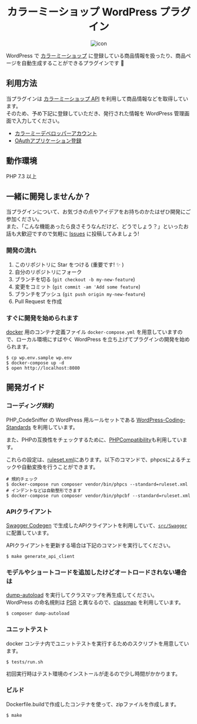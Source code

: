 <h1 align="center">カラーミーショップ WordPress プラグイン</h1>

<div align="center">

![icon](https://user-images.githubusercontent.com/1885716/42558421-255927dc-852c-11e8-98ad-2ff181592abe.png)

</div>

WordPress で [カラーミーショップ](https://shop-pro.jp/) に登録している商品情報を扱ったり、商品ページを自動生成することができるプラグインです :muscle: 

## 利用方法

当プラグインは [カラーミーショップ API](https://shop-pro.jp/func/api/) を利用して商品情報などを取得しています。  
そのため、予め下記に登録していただき、発行された情報を WordPress 管理画面で入力してください。

- [カラーミーデベロッパーアカウント](https://api.shop-pro.jp/developers/sign_up)
- [OAuthアプリケーション登録](https://api.shop-pro.jp/oauth/applications/new)

## 動作環境

PHP 7.3 以上

## 一緒に開発しませんか？

当プラグインについて、お気づきの点やアイデアをお持ちのかたはぜひ開発にご参加ください。  
また、「こんな機能あったら良さそうなんだけど、どうでしょう？」といったお話も大歓迎ですので気軽に [Issues](https://github.com/pepabo/colormeshop-wp-plugin/issues) に投稿してみましょう!

### 開発の流れ

1. このリポジトリに Star をつける (重要です! :sparkles: )
1. 自分のリポジトリにフォーク
1. ブランチを切る (`git checkout -b my-new-feature`)
1. 変更をコミット (`git commit -am 'Add some feature`)
1. ブランチをプッシュ (`git push origin my-new-feature`)
1. Pull Request を作成

### すぐに開発を始められます

[docker](https://www.docker.com/) 用のコンテナ定義ファイル `docker-compose.yml` を用意していますので、ローカル環境にすばやく WordPress を立ち上げてプラグインの開発を始められます。

```
$ cp wp.env.sample wp.env
$ docker-compose up -d
$ open http://localhost:8080
```

## 開発ガイド

### コーディング規約

PHP_CodeSniffer の WordPress 用ルールセットである [WordPress-Coding-Standards](https://github.com/WordPress-Coding-Standards/WordPress-Coding-Standards) を利用しています。

また、PHPの互換性をチェックするために、[PHPCompatibility](https://github.com/PHPCompatibility/PHPCompatibility)も利用しています。

これらの設定は、[ruleset.xml](./ruleset.xml)にあります。以下のコマンドで、phpcsによるチェックや自動変換を行うことができます。


```
# 規約チェック
$ docker-compose run composer vendor/bin/phpcs --standard=ruleset.xml
# インデントなどは自動整形できます
$ docker-compose run composer vendor/bin/phpcbf --standard=ruleset.xml
```

### APIクライアント

[Swagger Codegen](https://github.com/swagger-api/swagger-codegen) で生成したAPIクライアントを利用していて、[`src/Swagger`](https://github.com/pepabo/colormeshop-wp-plugin/tree/master/src/Swagger) に配置しています。

APIクライアントを更新する場合は下記のコマンドを実行してください。

```shell-session
$ make generate_api_client
```

### モデルやショートコードを追加したけどオートロードされない場合は

[dump-autoload](https://getcomposer.org/doc/03-cli.md#dump-autoload) を実行してクラスマップを再生成してください。  
WordPress の命名規則は [PSR](http://www.php-fig.org/psr/psr-4/) と異なるので、[classmap](https://getcomposer.org/doc/04-schema.md#classmap) を利用しています。


```
$ composer dump-autoload
```

### ユニットテスト

docker コンテナ内でユニットテストを実行するためのスクリプトを用意しています。  

```
$ tests/run.sh
```

初回実行時はテスト環境のインストールが走るので少し時間がかかります。

### ビルド

Dockerfile.buildで作成したコンテナを使って、zipファイルを作成します。

```
$ make
```
